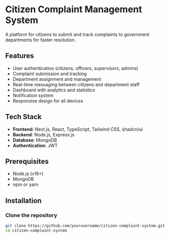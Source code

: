 # Citizen Complaint Management System

A platform for citizens to submit and track complaints to government departments for faster resolution.

## Features

- User authentication (citizens, officers, supervisors, admins)
- Complaint submission and tracking
- Department assignment and management
- Real-time messaging between citizens and department staff
- Dashboard with analytics and statistics
- Notification system
- Responsive design for all devices

## Tech Stack

- **Frontend**: Next.js, React, TypeScript, Tailwind CSS, shadcn/ui
- **Backend**: Node.js, Express.js
- **Database**: MongoDB
- **Authentication**: JWT

## Prerequisites

- Node.js (v16+)
- MongoDB
- npm or yarn

## Installation

### Clone the repository

```bash
git clone https://github.com/yourusername/citizen-complaint-system.git
cd citizen-complaint-system

